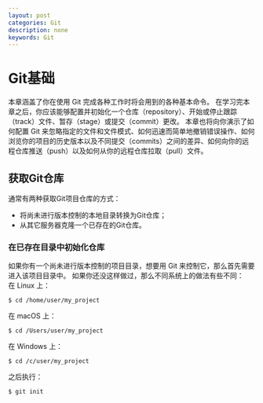 ```yaml
---
layout: post
categories: Git
description: none
keywords: Git
---
```

# Git基础
本章涵盖了你在使用 Git 完成各种工作时将会用到的各种基本命令。 在学习完本章之后，你应该能够配置并初始化一个仓库（repository）、开始或停止跟踪（track）文件、暂存（stage）或提交（commit）更改。 本章也将向你演示了如何配置 Git 来忽略指定的文件和文件模式、如何迅速而简单地撤销错误操作、如何浏览你的项目的历史版本以及不同提交（commits）之间的差异、如何向你的远程仓库推送（push）以及如何从你的远程仓库拉取（pull）文件。

## 获取Git仓库

通常有两种获取Git项目仓库的方式：
- 将尚未进行版本控制的本地目录转换为Git仓库；
- 从其它服务器克隆一个已存在的Git仓库。

### 在已存在目录中初始化仓库

如果你有一个尚未进行版本控制的项目目录，想要用 Git 来控制它，那么首先需要进入该项目目录中。 如果你还没这样做过，那么不同系统上的做法有些不同：  
在 Linux 上：  
```text
$ cd /home/user/my_project
```
在 macOS 上：  
```text
$ cd /Users/user/my_project
```
在 Windows 上：  
```text
$ cd /c/user/my_project
```
之后执行：
```text
$ git init
```